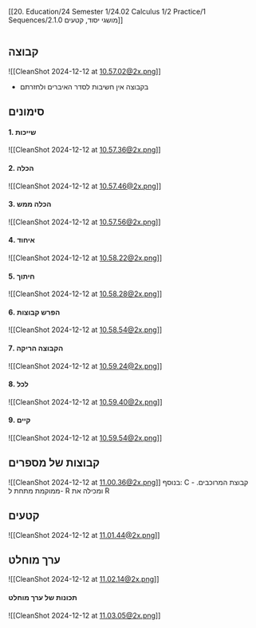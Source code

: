 [[20. Education/24 Semester 1/24.02 Calculus 1/2 Practice/1 Sequences/2.1.0 מושגי יסוד, קטעים]]
```table-of-contents
```
## קבוצה
![[CleanShot 2024-12-12 at 10.57.02@2x.png]]
* בקבוצה אין חשיבות לסדר האיברים ולחזרתם
## סימונים
#### 1. שייכות
![[CleanShot 2024-12-12 at 10.57.36@2x.png]]
#### 2. הכלה
![[CleanShot 2024-12-12 at 10.57.46@2x.png]]
#### 3. הכלה ממש
![[CleanShot 2024-12-12 at 10.57.56@2x.png]]
#### 4. איחוד
![[CleanShot 2024-12-12 at 10.58.22@2x.png]]
#### 5. חיתוך
![[CleanShot 2024-12-12 at 10.58.28@2x.png]]
#### 6. הפרש קבוצות
![[CleanShot 2024-12-12 at 10.58.54@2x.png]]
#### 7. הקבוצה הריקה
![[CleanShot 2024-12-12 at 10.59.24@2x.png]]
#### 8. לכל
![[CleanShot 2024-12-12 at 10.59.40@2x.png]]
#### 9. קיים
![[CleanShot 2024-12-12 at 10.59.54@2x.png]]

## קבוצות של מספרים
![[CleanShot 2024-12-12 at 11.00.36@2x.png]]
בנוסף: C - קבוצת המרוכבים. ממוקמת מתחת ל- R ומכילה את R
## קטעים
![[CleanShot 2024-12-12 at 11.01.44@2x.png]]
## ערך מוחלט
![[CleanShot 2024-12-12 at 11.02.14@2x.png]]
#### תכונות של ערך מוחלט
![[CleanShot 2024-12-12 at 11.03.05@2x.png]]